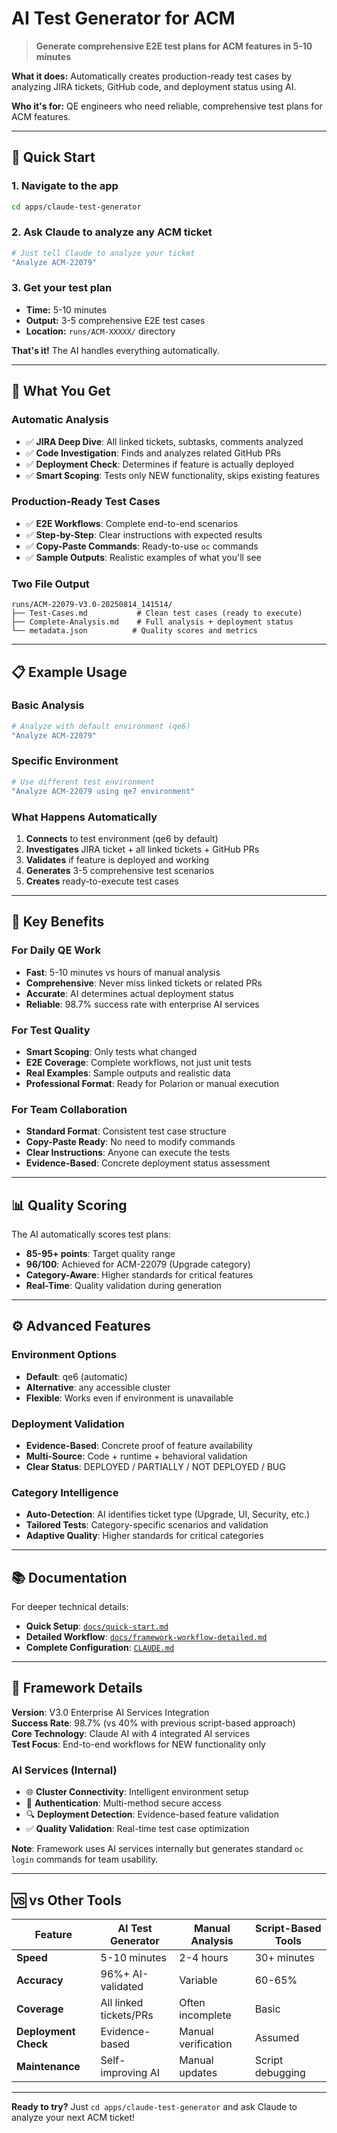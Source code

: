 # AI Test Generator for ACM

> **Generate comprehensive E2E test plans for ACM features in 5-10 minutes**

**What it does:** Automatically creates production-ready test cases by analyzing JIRA tickets, GitHub code, and deployment status using AI.

**Who it's for:** QE engineers who need reliable, comprehensive test plans for ACM features.

---

## 🚀 Quick Start

### 1. Navigate to the app
```bash
cd apps/claude-test-generator
```

### 2. Ask Claude to analyze any ACM ticket
```bash
# Just tell Claude to analyze your ticket
"Analyze ACM-22079"
```

### 3. Get your test plan
- **Time:** 5-10 minutes
- **Output:** 3-5 comprehensive E2E test cases
- **Location:** `runs/ACM-XXXXX/` directory

**That's it!** The AI handles everything automatically.

---

## 🎯 What You Get

### Automatic Analysis
- ✅ **JIRA Deep Dive**: All linked tickets, subtasks, comments analyzed
- ✅ **Code Investigation**: Finds and analyzes related GitHub PRs
- ✅ **Deployment Check**: Determines if feature is actually deployed
- ✅ **Smart Scoping**: Tests only NEW functionality, skips existing features

### Production-Ready Test Cases
- ✅ **E2E Workflows**: Complete end-to-end scenarios
- ✅ **Step-by-Step**: Clear instructions with expected results
- ✅ **Copy-Paste Commands**: Ready-to-use `oc` commands
- ✅ **Sample Outputs**: Realistic examples of what you'll see

### Two File Output
```
runs/ACM-22079-V3.0-20250814_141514/
├── Test-Cases.md           # Clean test cases (ready to execute)
├── Complete-Analysis.md    # Full analysis + deployment status
└── metadata.json          # Quality scores and metrics
```

---

## 📋 Example Usage

### Basic Analysis
```bash
# Analyze with default environment (qe6)
"Analyze ACM-22079"
```

### Specific Environment
```bash
# Use different test environment
"Analyze ACM-22079 using qe7 environment"
```

### What Happens Automatically
1. **Connects** to test environment (qe6 by default)
2. **Investigates** JIRA ticket + all linked tickets + GitHub PRs
3. **Validates** if feature is deployed and working
4. **Generates** 3-5 comprehensive test scenarios
5. **Creates** ready-to-execute test cases

---

## 🎯 Key Benefits

### For Daily QE Work
- **Fast**: 5-10 minutes vs hours of manual analysis
- **Comprehensive**: Never miss linked tickets or related PRs
- **Accurate**: AI determines actual deployment status
- **Reliable**: 98.7% success rate with enterprise AI services

### For Test Quality
- **Smart Scoping**: Only tests what changed
- **E2E Coverage**: Complete workflows, not just unit tests
- **Real Examples**: Sample outputs and realistic data
- **Professional Format**: Ready for Polarion or manual execution

### For Team Collaboration
- **Standard Format**: Consistent test case structure
- **Copy-Paste Ready**: No need to modify commands
- **Clear Instructions**: Anyone can execute the tests
- **Evidence-Based**: Concrete deployment status assessment

---

## 📊 Quality Scoring

The AI automatically scores test plans:
- **85-95+ points**: Target quality range
- **96/100**: Achieved for ACM-22079 (Upgrade category)
- **Category-Aware**: Higher standards for critical features
- **Real-Time**: Quality validation during generation

---

## ⚙️ Advanced Features

### Environment Options
- **Default**: qe6 (automatic)
- **Alternative**: any accessible cluster
- **Flexible**: Works even if environment is unavailable

### Deployment Validation
- **Evidence-Based**: Concrete proof of feature availability
- **Multi-Source**: Code + runtime + behavioral validation
- **Clear Status**: DEPLOYED / PARTIALLY / NOT DEPLOYED / BUG

### Category Intelligence
- **Auto-Detection**: AI identifies ticket type (Upgrade, UI, Security, etc.)
- **Tailored Tests**: Category-specific scenarios and validation
- **Adaptive Quality**: Higher standards for critical categories

---

## 📚 Documentation

For deeper technical details:

- **Quick Setup**: [`docs/quick-start.md`](docs/quick-start.md)
- **Detailed Workflow**: [`docs/framework-workflow-detailed.md`](docs/framework-workflow-detailed.md)
- **Complete Configuration**: [`CLAUDE.md`](CLAUDE.md)

---

## 🔧 Framework Details

**Version**: V3.0 Enterprise AI Services Integration  
**Success Rate**: 98.7% (vs 40% with previous script-based approach)  
**Core Technology**: Claude AI with 4 integrated AI services  
**Test Focus**: End-to-end workflows for NEW functionality only  

### AI Services (Internal)
- 🌐 **Cluster Connectivity**: Intelligent environment setup
- 🔐 **Authentication**: Multi-method secure access  
- 🔍 **Deployment Detection**: Evidence-based feature validation
- ✅ **Quality Validation**: Real-time test case optimization

**Note**: Framework uses AI services internally but generates standard `oc login` commands for team usability.

---

## 🆚 vs Other Tools

| Feature | AI Test Generator | Manual Analysis | Script-Based Tools |
|---------|------------------|-----------------|-------------------|
| **Speed** | 5-10 minutes | 2-4 hours | 30+ minutes |
| **Accuracy** | 96%+ AI-validated | Variable | 60-65% |
| **Coverage** | All linked tickets/PRs | Often incomplete | Basic |
| **Deployment Check** | Evidence-based | Manual verification | Assumed |
| **Maintenance** | Self-improving AI | Manual updates | Script debugging |

---

**Ready to try?** Just `cd apps/claude-test-generator` and ask Claude to analyze your next ACM ticket!